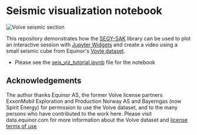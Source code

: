 # Seismic visualization notebook

![Volve seismic section](volve10r12-full-twt-sub3d.gif)


This repository demonstrates how the [SEGY-SAK](https://segysak.readthedocs.io/en/latest/index.html) library can be used to plot an interactive session with [Jupyter Widgets](https://ipywidgets.readthedocs.io/en/stable/) and create a video using a small seismic cube from Equinor's [Vovle dataset](https://data.equinor.com/dataset/Volve).

- Please see the [seis_viz_tutorial.ipynb](https://github.com/MadsLorentzen/seis_viz/blob/master/seis_viz_tutorial.ipynb) file for the notebook


## Acknowledgements

The author thanks Equinor AS, the former Volve license partners ExxonMobil Exploration and Production Norway AS and Bayerngas (now Spirit Energy) for permission to use the Volve dataset, and to the many persons who have contributed to the work here. Please visit data.equinor.com for more information about the Volve dataset and [license terms of use](https://datavillagesa.blob.core.windows.net/disclaimers/HRS%20and%20Terms%20and%20conditions%20for%20license%20to%20data%20-%20Volve.pdf)
